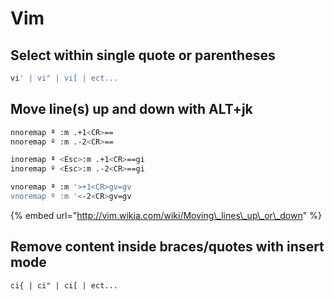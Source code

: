 # Vim

## Select within single quote or parentheses

```bash
vi' | vi" | vi[ | ect...
```

## Move line\(s\) up and down with ALT+jk

```bash
nnoremap ª :m .+1<CR>==
nnoremap º :m .-2<CR>==

inoremap ª <Esc>:m .+1<CR>==gi
inoremap º <Esc>:m .-2<CR>==gi

vnoremap ª :m '>+1<CR>gv=gv
vnoremap º :m '<-2<CR>gv=gv
```

{% embed url="http://vim.wikia.com/wiki/Moving\_lines\_up\_or\_down" %}

## Remove content inside braces/quotes with insert mode

```text
ci{ | ci" | ci[ | ect...
```

